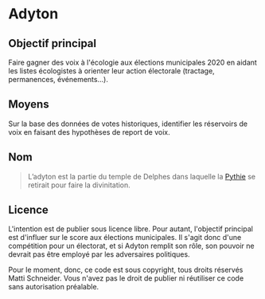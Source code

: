 # Adyton

## Objectif principal

Faire gagner des voix à l'écologie aux élections municipales 2020 en aidant les listes écologistes à orienter leur action électorale (tractage, permanences, événements…).

## Moyens

Sur la base des données de votes historiques, identifier les réservoirs de voix en faisant des hypothèses de report de voix.

## Nom

> L’adyton est la partie du temple de Delphes dans laquelle la [Pythie](https://fr.wikipedia.org/wiki/Pythie) se retirait pour faire la divinitation.

## Licence

L'intention est de publier sous licence libre. Pour autant, l'objectif principal est d'influer sur le score aux élections municipales. Il s'agit donc d'une compétition pour un électorat, et si Adyton remplit son rôle, son pouvoir ne devrait pas être employé par les adversaires politiques.

Pour le moment, donc, ce code est sous copyright, tous droits réservés Matti Schneider. Vous n'avez pas le droit de publier ni réutiliser ce code sans autorisation préalable.
